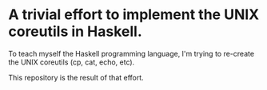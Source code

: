 A trivial effort to implement the UNIX coreutils in Haskell.
============================================================

To teach myself the Haskell programming language, I'm trying to
re-create the UNIX coreutils (cp, cat, echo, etc).

This repository is the result of that effort.